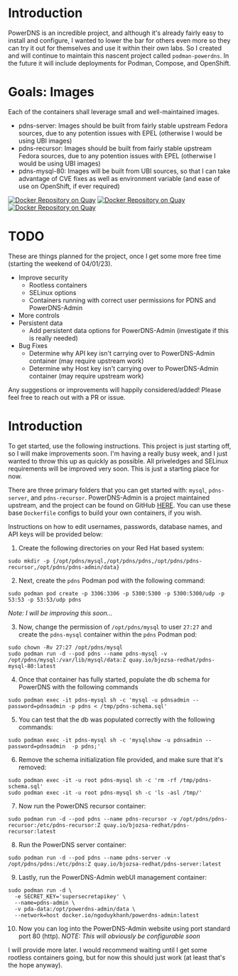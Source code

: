 # Introduction
PowerDNS is an incredible project, and although it's already fairly easy to install and configure, I wanted to lower the bar for others even more so they can try it out for themselves and use it within their own labs. So I created and will continue to maintain this nascent project called `podman-powerdns`. In the future it will include deployments for Podman, Compose, and OpenShift.

# Goals: Images
Each of the containers shall leverage small and well-maintained images. 
 - pdns-server: Images should be built from fairly stable upstream Fedora sources, due to any potention issues with EPEL (otherwise I would be using UBI images)
 - pdns-recursor: Images should be built from fairly stable upstream Fedora sources, due to any potention issues with EPEL (otherwise I would be using UBI images)
 - pdns-mysql-80: Images will be built from UBI sources, so that I can take advantage of CVE fixes as well as environment variable (and ease of use on OpenShift, if ever required)

[![Docker Repository on Quay](https://quay.io/repository/bjozsa-redhat/pdns-mysql-80/status "Docker Repository on Quay")](https://quay.io/repository/bjozsa-redhat/pdns-mysql-80)
[![Docker Repository on Quay](https://quay.io/repository/bjozsa-redhat/server/status "Docker Repository on Quay")](https://quay.io/repository/bjozsa-redhat/pdns-server)
[![Docker Repository on Quay](https://quay.io/repository/bjozsa-redhat/pdns-recursor/status "Docker Repository on Quay")](https://quay.io/repository/bjozsa-redhat/pdns-recursor)

# TODO
These are things planned for the project, once I get some more free time (starting the weekend of 04/01/23).
* Improve security
  - Rootless containers
  - SELinux options
  - Containers running with correct user permissions for PDNS and PowerDNS-Admin
* More controls
* Persistent data
  - Add persistent data options for PowerDNS-Admin (investigate if this is really needed)
* Bug Fixes
  - Determine why API key isn't carrying over to PowerDNS-Admin container (may require upstream work)
  - Determine why Host key isn't carrying over to PowerDNS-Admin container (may require upstream work)

Any suggestions or improvements will happily considered/added! Please feel free to reach out with a PR or issue.

# Introduction
To get started, use the following instructions. This project is just starting off, so I will make improvements soon. I'm having a really busy week, and I just wanted to throw this up as quickly as possible. All priveledges and SELinux requirements will be improved very soon. This is just a starting place for now.

There are three primary folders that you can get started with: `mysql`, `pdns-server`, and `pdns-recursor`. PowerDNS-Admin is a project maintained upstream, and the project can be found on GitHub [HERE](https://github.com/PowerDNS-Admin/PowerDNS-Admin). You can use these base `Dockerfile` configs to build your own containers, if you wish.

Instructions on how to edit usernames, passwords, database names, and API keys will be provided below:

1. Create the following directories on your Red Hat based system:
```
sudo mkdir -p {/opt/pdns/mysql,/opt/pdns/pdns,/opt/pdns/pdns-recursor,/opt/pdns/pdns-admin/data}
```

2. Next, create the `pdns` Podman pod with the following command:
```
sudo podman pod create -p 3306:3306 -p 5300:5300 -p 5300:5300/udp -p 53:53 -p 53:53/udp pdns
``` 
_Note: I will be improving this soon..._

3. Now, change the permission of `/opt/pdns/mysql` to user `27:27` and create the `pdns-mysql` container within the `pdns` Podman pod:
```
sudo chown -Rv 27:27 /opt/pdns/mysql
sudo podman run -d --pod pdns --name pdns-mysql -v /opt/pdns/mysql:/var/lib/mysql/data:Z quay.io/bjozsa-redhat/pdns-mysql-80:latest
```

4. Once that container has fully started, populate the db schema for PowerDNS with the following commands
```
sudo podman exec -it pdns-mysql sh -c 'mysql -u pdnsadmin --password=pdnsadmin -p pdns < /tmp/pdns-schema.sql'
```

5. You can test that the db was populated correctly with the following commands:
```
sudo podman exec -it pdns-mysql sh -c 'mysqlshow -u pdnsadmin --password=pdnsadmin  -p pdns;'
```

6. Remove the schema initialization file provided, and make sure that it's removed:
```
sudo podman exec -it -u root pdns-mysql sh -c 'rm -rf /tmp/pdns-schema.sql'
sudo podman exec -it -u root pdns-mysql sh -c 'ls -asl /tmp/'
```

7. Now run the PowerDNS recursor container:
```
sudo podman run -d --pod pdns --name pdns-recursor -v /opt/pdns/pdns-recursor:/etc/pdns-recursor:Z quay.io/bjozsa-redhat/pdns-recursor:latest
```

8. Run the PowerDNS server container:
```
sudo podman run -d --pod pdns --name pdns-server -v /opt/pdns/pdns:/etc/pdns:Z quay.io/bjozsa-redhat/pdns-server:latest
```

9. Lastly, run the PowerDNS-Admin webUI management container:
```
sudo podman run -d \
  -e SECRET_KEY='supersecretapikey' \
  --name=pdns-admin \
  -v pda-data:/opt/powerdns-admin/data \
  --network=host docker.io/ngoduykhanh/powerdns-admin:latest
```

10. Now you can log into the PowerDNS-Admin website using port standard port 80 (http).
_NOTE: This will obviously be configurable soon_

I will provide more later. I would recommend waiting until I get some rootless containers going, but for now this should just work (at least that's the hope anyway).
